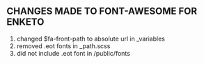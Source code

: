 ## CHANGES MADE TO FONT-AWESOME FOR ENKETO

1. changed $fa-front-path to absolute url in _variables
2. removed .eot fonts in _path.scss
3. did not include .eot font in /public/fonts
